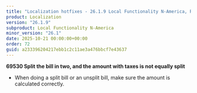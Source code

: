 ```yaml
---
title: "Localization hotfixes - 26.1.9 Local Functionality N-America, Release date October 21, 2025 - Hotfixes"
product: Localization
version: "26.1.9"
subproduct: Local Functionality N-America
minor_version: "26.1"
date: 2025-10-21 00:00:00+00:00
order: 72
guid: a233396204217ebb1c2c11ae3a476bbcf7e43637
---
```


<strong>69530 Split the bill in two, and the amount with taxes is not equally split</strong>
<ul><li>When doing a split bill or an unsplit bill, make sure the amount is calculated correctly.</li></ul>
